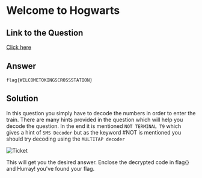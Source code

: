 # Welcome to Hogwarts


## Link to the Question

[Click here](https://welcome-to-hogwart.netlify.app/)

## Answer

```
flag{WELCOMETOKINGSCROSSSTATION}

```

## Solution


In this question you simply have to decode the numbers in order to enter the train. There are many hints provided in the question which will help you decode the question. In the end it is mentioned `NOT TERMINAL T9` which gives a hint of `SMS Decoder` but as the keyword #NOT is mentioned you should try decoding using the `MULTITAP decoder`

![Ticket](./ticket.png)

This will get you the desired answer. Enclose the decrypted code in flag{} and Hurray! you've found your flag.


